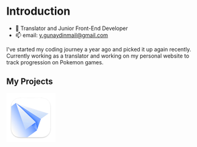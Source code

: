 # Introduction
  
  - 🔭 Translator and Junior Front-End Developer
  - 📫 email: y.gunaydinmail@gmail.com

I've started my coding journey a year ago and picked it up again recently. Currently working as a translator and working on my personal website to track progression on Pokemon games.

## My Projects
[<img src="regexorcist_logo.png" alt="RegExorcist" width="128"/>](https://github.com/yasingunaydiin/regexorcist)
